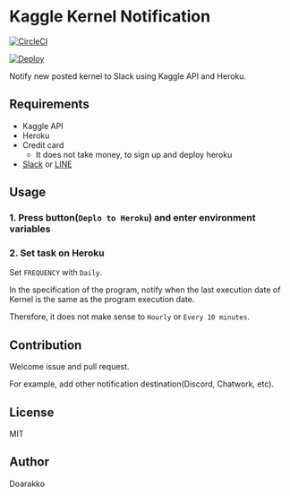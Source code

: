 # Kaggle Kernel Notification
[![CircleCI](https://circleci.com/gh/Doarakko/kaggle-kernel-notification.svg?style=svg)](https://circleci.com/gh/Doarakko/kaggle-kernel-notification)

[![Deploy](https://www.herokucdn.com/deploy/button.png)](https://heroku.com/deploy)

Notify new posted kernel to Slack using Kaggle API and Heroku.

## Requirements
- Kaggle API
- Heroku
- Credit card
    - It does not take money, to sign up and deploy heroku
- [Slack](https://api.slack.com/incoming-webhooks) or [LINE](https://notify-bot.line.me)

## Usage
### 1. Press button(`Deplo to Heroku`) and enter environment variables
### 2. Set task on Heroku
Set `FREQUENCY` with `Daily`.

In the specification of the program, notify when the last execution date of Kernel is the same as the program execution date.

Therefore, it does not make sense to `Hourly` or `Every 10 minutes`.

## Contribution
Welcome issue and pull request.

For example, add other notification destination(Discord, Chatwork, etc).

## License
MIT

## Author
Doarakko